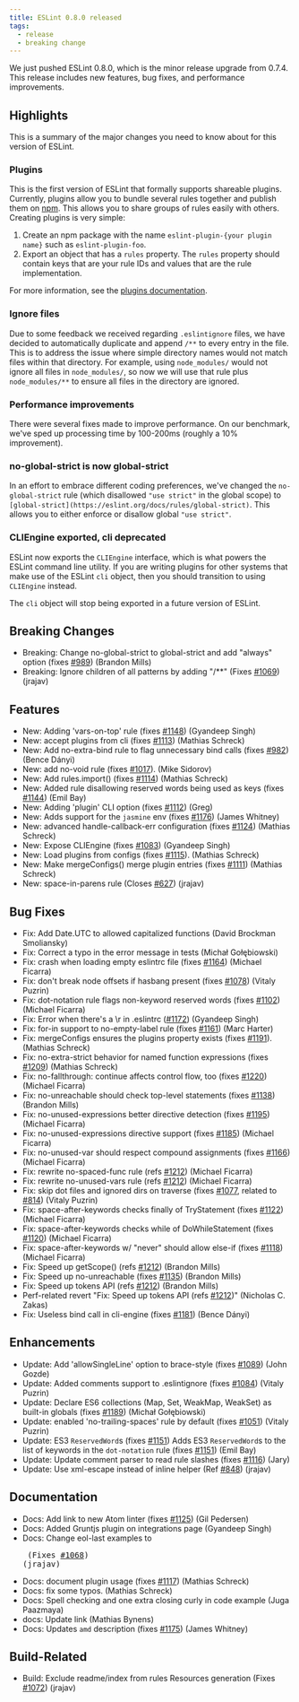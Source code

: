```yaml
---
title: ESLint 0.8.0 released
tags:
  - release
  - breaking change
---
```


We just pushed ESLint 0.8.0, which is the minor release upgrade from 0.7.4. This release includes new features, bug fixes, and performance improvements.

## Highlights

This is a summary of the major changes you need to know about for this version of ESLint.

### Plugins

This is the first version of ESLint that formally supports shareable plugins. Currently, plugins allow you to bundle several rules together and publish them on [npm](https://npmjs.org). This allows you to share groups of rules easily with others. Creating plugins is very simple:

1. Create an npm package with the name `eslint-plugin-{your plugin name}` such as `eslint-plugin-foo`.
2. Export an object that has a `rules` property. The `rules` property should contain keys that are your rule IDs and values that are the rule implementation.

For more information, see the [plugins documentation](https://eslint.org/docs/developer-guide/working-with-plugins).

### Ignore files

Due to some feedback we received regarding `.eslintignore` files, we have decided to automatically duplicate and append `/**` to every entry in the file. This is to address the issue where simple directory names would not match files within that directory. For example, using `node_modules/` would not ignore all files in `node_modules/`, so now we will use that rule plus `node_modules/**` to ensure all files in the directory are ignored.

### Performance improvements

There were several fixes made to improve performance. On our benchmark, we've sped up processing time by 100-200ms (roughly a 10% improvement).

### no-global-strict is now global-strict

In an effort to embrace different coding preferences, we've changed the `no-global-strict` rule (which disallowed `"use strict"` in the global scope) to `[global-strict](https://eslint.org/docs/rules/global-strict)`. This allows you to either enforce or disallow global `"use strict"`.

### CLIEngine exported, cli deprecated

ESLint now exports the `CLIEngine` interface, which is what powers the ESLint command line utility. If you are writing plugins for other systems that make use of the ESLint `cli` object, then you should transition to using `CLIEngine` instead.

The `cli` object will stop being exported in a future version of ESLint.

## Breaking Changes

* Breaking: Change no-global-strict to global-strict and add "always" option (fixes [#989](https://github.com/eslint/eslint/issues/989)) (Brandon Mills)
* Breaking: Ignore children of all patterns by adding "/**" (Fixes [#1069](https://github.com/eslint/eslint/issues/1069)) (jrajav)

## Features

* New:  Adding 'vars-on-top' rule (fixes [#1148](https://github.com/eslint/eslint/issues/1148)) (Gyandeep Singh)
* New: accept plugins from cli (fixes [#1113](https://github.com/eslint/eslint/issues/1113)) (Mathias Schreck)
* New: Add no-extra-bind rule to flag unnecessary bind calls (fixes [#982](https://github.com/eslint/eslint/issues/982)) (Bence Dányi)
* New: add no-void rule (fixes [#1017](https://github.com/eslint/eslint/issues/1017)). (Mike Sidorov)
* New: Add rules.import() (fixes [#1114](https://github.com/eslint/eslint/issues/1114)) (Mathias Schreck)
* New: Added rule disallowing reserved words being used as keys (fixes [#1144](https://github.com/eslint/eslint/issues/1144)) (Emil Bay)
* New: Adding 'plugin' CLI option (fixes [#1112](https://github.com/eslint/eslint/issues/1112)) (Greg)
* New: Adds support for the `jasmine` env (fixes [#1176](https://github.com/eslint/eslint/issues/1176)) (James Whitney)
* New: advanced handle-callback-err configuration (fixes [#1124](https://github.com/eslint/eslint/issues/1124)) (Mathias Schreck)
* New: Expose CLIEngine (fixes [#1083](https://github.com/eslint/eslint/issues/1083)) (Gyandeep Singh)
* New: Load plugins from configs (fixes [#1115](https://github.com/eslint/eslint/issues/1115)). (Mathias Schreck)
* New: Make mergeConfigs() merge plugin entries (fixes [#1111](https://github.com/eslint/eslint/issues/1111)) (Mathias Schreck)
* New: space-in-parens rule (Closes [#627](https://github.com/eslint/eslint/issues/627)) (jrajav)

## Bug Fixes

* Fix: Add Date.UTC to allowed capitalized functions (David Brockman Smoliansky)
* Fix: Correct a typo in the error message in tests (Michał Gołębiowski)
* Fix: crash when loading empty eslintrc file (fixes [#1164](https://github.com/eslint/eslint/issues/1164)) (Michael Ficarra)
* Fix: don't break node offsets if hasbang present (fixes [#1078](https://github.com/eslint/eslint/issues/1078)) (Vitaly Puzrin)
* Fix: dot-notation rule flags non-keyword reserved words (fixes [#1102](https://github.com/eslint/eslint/issues/1102)) (Michael Ficarra)
* Fix: Error when there's a \r in .eslintrc ([#1172](https://github.com/eslint/eslint/issues/1172)) (Gyandeep Singh)
* Fix: for-in support to no-empty-label rule (fixes [#1161](https://github.com/eslint/eslint/issues/1161)) (Marc Harter)
* Fix: mergeConfigs ensures the plugins property exists (fixes [#1191](https://github.com/eslint/eslint/issues/1191)). (Mathias Schreck)
* Fix: no-extra-strict behavior for named function expressions (fixes [#1209](https://github.com/eslint/eslint/issues/1209)) (Mathias Schreck)
* Fix: no-fallthrough: continue affects control flow, too (fixes [#1220](https://github.com/eslint/eslint/issues/1220)) (Michael Ficarra)
* Fix: no-unreachable should check top-level statements (fixes [#1138](https://github.com/eslint/eslint/issues/1138)) (Brandon Mills)
* Fix: no-unused-expressions better directive detection (fixes [#1195](https://github.com/eslint/eslint/issues/1195)) (Michael Ficarra)
* Fix: no-unused-expressions directive support (fixes [#1185](https://github.com/eslint/eslint/issues/1185)) (Michael Ficarra)
* Fix: no-unused-var should respect compound assignments (fixes [#1166](https://github.com/eslint/eslint/issues/1166)) (Michael Ficarra)
* Fix: rewrite no-spaced-func rule (refs [#1212](https://github.com/eslint/eslint/issues/1212)) (Michael Ficarra)
* Fix: rewrite no-unused-vars rule (refs [#1212](https://github.com/eslint/eslint/issues/1212)) (Michael Ficarra)
* Fix: skip dot files and ignored dirs on traverse (fixes [#1077](https://github.com/eslint/eslint/issues/1077), related to [#814](https://github.com/eslint/eslint/issues/814)) (Vitaly Puzrin)
* Fix: space-after-keywords checks finally of TryStatement (fixes [#1122](https://github.com/eslint/eslint/issues/1122)) (Michael Ficarra)
* Fix: space-after-keywords checks while of DoWhileStatement (fixes [#1120](https://github.com/eslint/eslint/issues/1120)) (Michael Ficarra)
* Fix: space-after-keywords w/ "never" should allow else-if (fixes [#1118](https://github.com/eslint/eslint/issues/1118)) (Michael Ficarra)
* Fix: Speed up getScope() (refs [#1212](https://github.com/eslint/eslint/issues/1212)) (Brandon Mills)
* Fix: Speed up no-unreachable (fixes [#1135](https://github.com/eslint/eslint/issues/1135)) (Brandon Mills)
* Fix: Speed up tokens API (refs [#1212](https://github.com/eslint/eslint/issues/1212)) (Brandon Mills)
* Perf-related revert "Fix: Speed up tokens API (refs [#1212](https://github.com/eslint/eslint/issues/1212))" (Nicholas C. Zakas)
* Fix: Useless bind call in cli-engine (fixes [#1181](https://github.com/eslint/eslint/issues/1181)) (Bence Dányi)

## Enhancements

* Update: Add 'allowSingleLine' option to brace-style (fixes [#1089](https://github.com/eslint/eslint/issues/1089)) (John Gozde)
* Update: Added comments support to .eslintignore (fixes [#1084](https://github.com/eslint/eslint/issues/1084)) (Vitaly Puzrin)
* Update: Declare ES6 collections (Map, Set, WeakMap, WeakSet) as built-in globals (fixes [#1189](https://github.com/eslint/eslint/issues/1189)) (Michał Gołębiowski)
* Update: enabled 'no-trailing-spaces' rule by default (fixes [#1051](https://github.com/eslint/eslint/issues/1051)) (Vitaly Puzrin)
* Update: ES3 `ReservedWord`s (fixes [#1151](https://github.com/eslint/eslint/issues/1151)) Adds ES3 `ReservedWord`s to the list of keywords in the `dot-notation` rule (fixes [#1151](https://github.com/eslint/eslint/issues/1151)) (Emil Bay)
* Update: Update comment parser to read rule slashes (fixes [#1116](https://github.com/eslint/eslint/issues/1116)) (Jary)
* Update: Use xml-escape instead of inline helper (Ref [#848](https://github.com/eslint/eslint/issues/848)) (jrajav)

## Documentation

* Docs: Add link to new Atom linter (fixes [#1125](https://github.com/eslint/eslint/issues/1125)) (Gil Pedersen)
* Docs: Added Gruntjs plugin on integrations page (Gyandeep Singh)
* Docs: Change eol-last examples to <pre> (Fixes [#1068](https://github.com/eslint/eslint/issues/1068)) (jrajav)
* Docs: document plugin usage (fixes [#1117](https://github.com/eslint/eslint/issues/1117)) (Mathias Schreck)
* Docs: fix some typos. (Mathias Schreck)
* Docs: Spell checking and one extra closing curly in code example (Juga Paazmaya)
* docs: Update link (Mathias Bynens)
* Docs: Updates `amd` description (fixes [#1175](https://github.com/eslint/eslint/issues/1175)) (James Whitney)

## Build-Related

* Build: Exclude readme/index from rules Resources generation (Fixes [#1072](https://github.com/eslint/eslint/issues/1072)) (jrajav)
